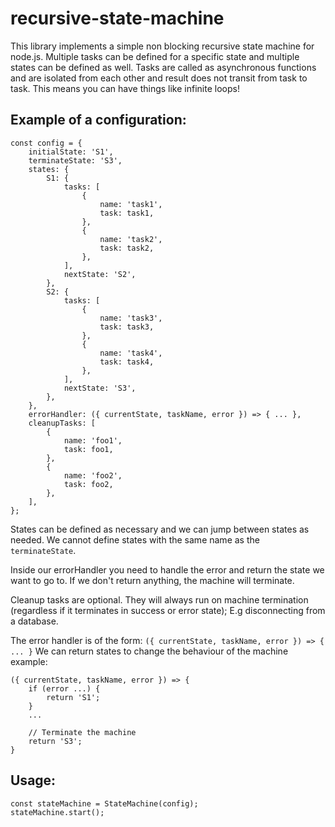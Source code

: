 # recursive-state-machine

This library implements a simple non blocking recursive state machine for node.js. Multiple tasks can be defined for a specific state and multiple states can be defined as well. Tasks are called as asynchronous functions and are isolated from each other and result does not transit from task to task. This means you can have things like infinite loops!

## Example of a configuration:

```
const config = {
    initialState: 'S1',
    terminateState: 'S3',
    states: {
        S1: {
            tasks: [
                {
                    name: 'task1',
                    task: task1,
                },
                {
                    name: 'task2',
                    task: task2,
                }, 
            ],
            nextState: 'S2',
        },
        S2: {
            tasks: [
                {
                    name: 'task3',
                    task: task3,
                },
                {
                    name: 'task4',
                    task: task4,
                },
            ],
            nextState: 'S3',
        },
    },
    errorHandler: ({ currentState, taskName, error }) => { ... },
    cleanupTasks: [
        {
            name: 'foo1',
            task: foo1,
        },
        {
            name: 'foo2',
            task: foo2,
        },
    ],
};
```

States can be defined as necessary and we can jump between states as needed. We cannot define states with the same name as the `terminateState`.

Inside our errorHandler you need to handle the error and return the state we want to go to. If we don't return anything, the machine will terminate.

Cleanup tasks are optional. They will always run on machine termination (regardless if it terminates in success or error state); E.g disconnecting from a database.

The error handler is of the form:
`({ currentState, taskName, error }) => { ... }`
We can return states to change the behaviour of the machine example:
```
({ currentState, taskName, error }) => { 
    if (error ...) {
        return 'S1';
    }
    ...

    // Terminate the machine
    return 'S3';
}
```

## Usage:

```
const stateMachine = StateMachine(config);
stateMachine.start();
```